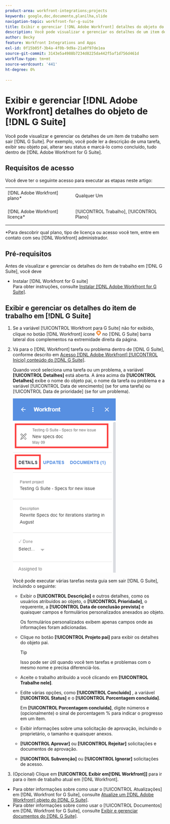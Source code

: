 ```yaml
---
product-area: workfront-integrations;projects
keywords: google,doc,documento,planilha,slide
navigation-topic: workfront-for-g-suite
title: Exibir e gerenciar [!DNL Adobe Workfront] detalhes do objeto do G Suite
description: Você pode visualizar e gerenciar os detalhes de um item de trabalho sem sair do G Suite. Por exemplo, você pode ler a descrição de uma tarefa, exibir seu objeto pai, alterar seu status e marcá-lo como concluído, tudo dentro de [!DNL Adobe Workfront] para G Suite.
author: Becky
feature: Workfront Integrations and Apps
exl-id: 0f15b05f-3b4a-4f0b-9d9a-21a0f97de1ea
source-git-commit: 3143e5a4988b7234d8225da442f5af1d756d461d
workflow-type: tm+mt
source-wordcount: '441'
ht-degree: 0%

---
```


# Exibir e gerenciar [!DNL Adobe Workfront] detalhes do objeto de [!DNL G Suite]

Você pode visualizar e gerenciar os detalhes de um item de trabalho sem sair [!DNL G Suite]. Por exemplo, você pode ler a descrição de uma tarefa, exibir seu objeto pai, alterar seu status e marcá-lo como concluído, tudo dentro de [!DNL Adobe Workfront for G Suite].

## Requisitos de acesso

Você deve ter o seguinte acesso para executar as etapas neste artigo:

<table style="table-layout:auto"> 
 <col> 
 <col> 
 <tbody> 
  <tr> 
   <td role="rowheader">[!DNL Adobe Workfront] plano*</td> 
   <td> <p>Qualquer Um</p> </td> 
  </tr> 
  <tr> 
   <td role="rowheader">[!DNL Adobe Workfront] licença*</td> 
   <td> <p>[!UICONTROL Trabalho], [!UICONTROL Plano]</p> </td> 
  </tr> 
</tbody> 
</table>

&#42;Para descobrir qual plano, tipo de licença ou acesso você tem, entre em contato com seu [!DNL Workfront] administrador.

## Pré-requisitos

Antes de visualizar e gerenciar os detalhes do item de trabalho em [!DNL G Suite], você deve

* Instalar [!DNL Workfront for G suite]\
   Para obter instruções, consulte [Instalar [!DNL Adobe Workfront for G Suite]](../../workfront-integrations-and-apps/workfront-for-g-suite/install-workfront-for-gsuite.md).

## Exibir e gerenciar os detalhes do item de trabalho em [!DNL G Suite]

1. Se a variável [!UICONTROL Workfront para G Suite] não for exibido, clique no botão [!DNL Workfront] ícone ![](assets/wf-lion-icon.png) no [!DNL G Suite] barra lateral dos complementos na extremidade direita da página.
1. Vá para o [!DNL Workfront] tarefa ou problema dentro de [!DNL G Suite], conforme descrito em [Acesso [!DNL Adobe Workfront] [!UICONTROL Início] conteúdo do [!DNL G Suite]](../../workfront-integrations-and-apps/workfront-for-g-suite/access-wf-home-content-from-g-suite.md).

   Quando você seleciona uma tarefa ou um problema, a variável **[!UICONTROL Detalhes]** está aberta. A área acima da **[!UICONTROL Detalhes]** exibe o nome do objeto pai, o nome da tarefa ou problema e a variável [!UICONTROL Data de vencimento] (se for uma tarefa) ou [!UICONTROL Data de prioridade] (se for um problema).

   ![](assets/details-tab.png)

   Você pode executar várias tarefas nesta guia sem sair [!DNL G Suite], incluindo o seguinte:

   * Exibir o **[!UICONTROL Descrição]** e outros detalhes, como os usuários atribuídos ao objeto, o **[!UICONTROL Prioridade]**, o requerente, a **[!UICONTROL Data de conclusão prevista]** e quaisquer campos e formulários personalizados anexados ao objeto.

      Os formulários personalizados exibem apenas campos onde as informações foram adicionadas.

   * Clique no botão **[!UICONTROL Projeto pai]** para exibir os detalhes do objeto pai.

      >[!TIP]
      >
      >Isso pode ser útil quando você tem tarefas e problemas com o mesmo nome e precisa diferenciá-los.

   * Aceite o trabalho atribuído a você clicando em **[!UICONTROL Trabalhe nele]**.
   * Edite várias opções, como **[!UICONTROL Concluído]** , a variável **[!UICONTROL Status]** e o **[!UICONTROL Porcentagem concluída]**.

      Em **[!UICONTROL Porcentagem concluída]**, digite números e (opcionalmente) o sinal de porcentagem % para indicar o progresso em um item.
   * Exibir informações sobre uma solicitação de aprovação, incluindo o proprietário, o tamanho e quaisquer anexos.
   * **[!UICONTROL Aprovar]** ou **[!UICONTROL Rejeitar]** solicitações e documentos de aprovação.

   * **[!UICONTROL Subvenção]** ou **[!UICONTROL Ignorar]** solicitações de acesso.

1. (Opcional) Clique em **[!UICONTROL Exibir em[!DNL Workfront]]** para ir para o item de trabalho atual em [!DNL Workfront].

* Para obter informações sobre como usar o [!UICONTROL Atualizações] em [!DNL Workfront for G Suite], consulte [Atualize um [!DNL Adobe Workfront] objeto do [!DNL G Suite]](../../workfront-integrations-and-apps/workfront-for-g-suite/update-a-workfront-object-in-gsuite.md).
* Para obter informações sobre como usar o [!UICONTROL Documentos] em [!DNL Workfront for G Suite], consulte [Exibir e gerenciar documentos do [!DNL G Suite]](../../workfront-integrations-and-apps/workfront-for-g-suite/view-and-manage-documents-in-gsuite.md).
